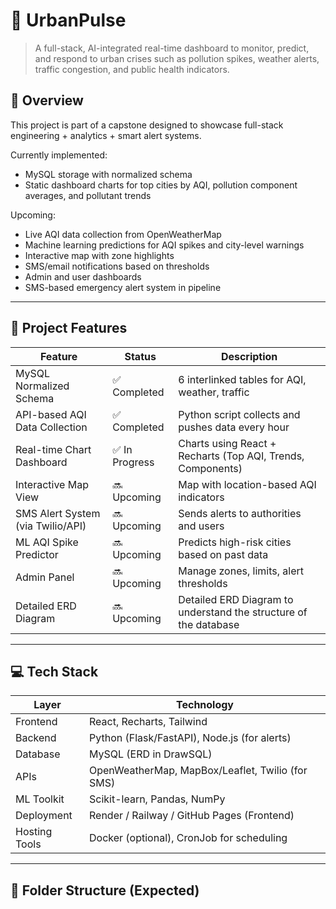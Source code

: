 # 🌆 UrbanPulse

> A full-stack, AI-integrated real-time dashboard to monitor, predict, and respond to urban crises such as pollution spikes, weather alerts, traffic congestion, and public health indicators.

## 🚀 Overview

This project is part of a capstone designed to showcase full-stack engineering + analytics + smart alert systems.

Currently implemented:
- MySQL storage with normalized schema
- Static dashboard charts for top cities by AQI, pollution component averages, and pollutant trends


Upcoming:
- Live AQI data collection from OpenWeatherMap
- Machine learning predictions for AQI spikes and city-level warnings
- Interactive map with zone highlights
- SMS/email notifications based on thresholds
- Admin and user dashboards
- SMS-based emergency alert system in pipeline

---

## 🧩 Project Features

| Feature                             | Status         | Description |
|------------------------------------|----------------|-------------|
| MySQL Normalized Schema            | ✅ Completed    | 6 interlinked tables for AQI, weather, traffic |
| API-based AQI Data Collection      | ✅ Completed    | Python script collects and pushes data every hour |
| Real-time Chart Dashboard          | ✅ In Progress  | Charts using React + Recharts (Top AQI, Trends, Components) |
| Interactive Map View               | 🔜 Upcoming     | Map with location-based AQI indicators |
| SMS Alert System (via Twilio/API)  | 🔜 Upcoming     | Sends alerts to authorities and users |
| ML AQI Spike Predictor             | 🔜 Upcoming     | Predicts high-risk cities based on past data |
| Admin Panel                        | 🔜 Upcoming     | Manage zones, limits, alert thresholds |
| Detailed ERD Diagram               | 🔜 Upcoming     | Detailed ERD Diagram to understand the structure of the database

---

## 💻 Tech Stack

| Layer         | Technology           |
|---------------|----------------------|
| Frontend      | React, Recharts, Tailwind |
| Backend       | Python (Flask/FastAPI), Node.js (for alerts) |
| Database      | MySQL (ERD in DrawSQL) |
| APIs          | OpenWeatherMap, MapBox/Leaflet, Twilio (for SMS) |
| ML Toolkit    | Scikit-learn, Pandas, NumPy |
| Deployment    | Render / Railway / GitHub Pages (Frontend) |
| Hosting Tools | Docker (optional), CronJob for scheduling |

---

## 📁 Folder Structure (Expected)

